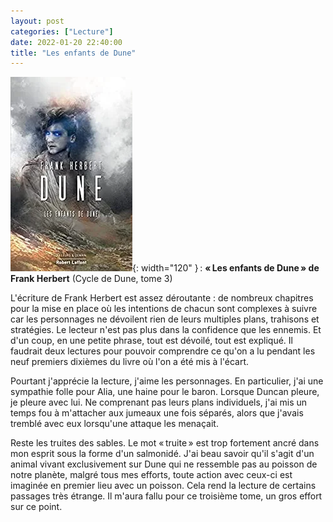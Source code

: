 ```yaml
---
layout: post
categories: ["Lecture"]
date: 2022-01-20 22:40:00
title: "Les enfants de Dune"
---
```


![couverture](/assets/images/couv_lecture/dune3.webp){: width="120" } : **« Les enfants de Dune » de Frank Herbert** (Cycle de Dune, tome 3) 

L'écriture de Frank Herbert est assez déroutante : de nombreux chapitres
pour la mise en place où les intentions de chacun sont complexes à
suivre car les personnages ne dévoilent rien de leurs multiples plans,
trahisons et stratégies. Le lecteur n'est pas plus dans la confidence
que les ennemis. Et d'un coup, en une petite phrase, tout est dévoilé,
tout est expliqué. Il faudrait deux lectures pour pouvoir comprendre ce
qu'on a lu pendant les neuf premiers dixièmes du livre où l'on a été mis
à l'écart.

Pourtant j'apprécie la lecture, j'aime les personnages. En particulier,
j'ai une sympathie folle pour Alia, une haine pour le baron. Lorsque
Duncan pleure, je pleure avec lui. Ne comprenant pas leurs plans
individuels, j'ai mis un temps fou à m'attacher aux jumeaux une fois
séparés, alors que j'avais tremblé avec eux lorsqu'une attaque les
menaçait.

Reste les truites des sables. Le mot « truite » est trop fortement ancré
dans mon esprit sous la forme d'un salmonidé. J'ai beau savoir qu'il
s'agit d'un animal vivant exclusivement sur Dune qui ne ressemble pas au
poisson de notre planète, malgré tous mes efforts, toute action avec
ceux-ci est imaginée en premier lieu avec un poisson. Cela rend la
lecture de certains passages très étrange. Il m'aura fallu pour ce
troisième tome, un gros effort sur ce point.
